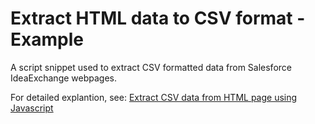 # Extract HTML data to CSV format - Example

A script snippet used to extract CSV formatted data from Salesforce IdeaExchange webpages. 

For detailed explantion, see: [Extract CSV data from HTML page using Javascript](https://devunstuck.com/extract-csv-data-from-html-page-using-javascript/)
